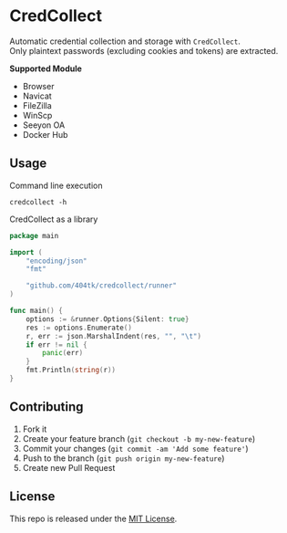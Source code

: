 CredCollect
===========

Automatic credential collection and storage with `CredCollect`.  
Only plaintext passwords (excluding cookies and tokens) are extracted.

**Supported Module**

- Browser
- Navicat
- FileZilla
- WinScp
- Seeyon OA
- Docker Hub

Usage
-----
Command line execution
```shell
credcollect -h
```

CredCollect as a library  
```go
package main

import (
	"encoding/json"
	"fmt"

	"github.com/404tk/credcollect/runner"
)

func main() {
	options := &runner.Options{Silent: true}
	res := options.Enumerate()
	r, err := json.MarshalIndent(res, "", "\t")
	if err != nil {
		panic(err)
	}
	fmt.Println(string(r))
}
```

Contributing
------------

1.  Fork it
2.  Create your feature branch (`git checkout -b my-new-feature`)
3.  Commit your changes (`git commit -am 'Add some feature'`)
4.  Push to the branch (`git push origin my-new-feature`)
5.  Create new Pull Request

License
-------

This repo is released under the [MIT License](http://www.opensource.org/licenses/MIT).